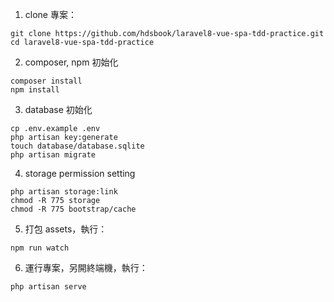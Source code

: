 1. clone 專案：

```
git clone https://github.com/hdsbook/laravel8-vue-spa-tdd-practice.git
cd laravel8-vue-spa-tdd-practice
```

2. composer, npm 初始化

```
composer install
npm install
```

3. database 初始化

```shell
cp .env.example .env
php artisan key:generate
touch database/database.sqlite
php artisan migrate
```

4. storage permission setting

```
php artisan storage:link
chmod -R 775 storage
chmod -R 775 bootstrap/cache
```

5. 打包 assets，執行：

```
npm run watch
```

6. 運行專案，另開終端機，執行：

```
php artisan serve
```

